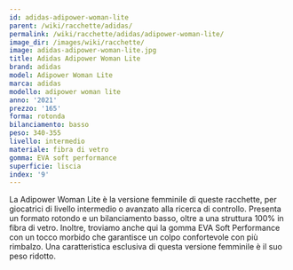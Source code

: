 ```yaml
---
id: adidas-adipower-woman-lite
parent: /wiki/racchette/adidas/
permalink: /wiki/racchette/adidas/adipower-woman-lite/
image_dir: /images/wiki/racchette/
image: adidas-adipower-woman-lite.jpg
title: Adidas Adipower Woman Lite
brand: adidas
model: Adipower Woman Lite
marca: adidas
modello: adipower woman lite
anno: '2021'
prezzo: '165'
forma: rotonda
bilanciamento: basso
peso: 340-355
livello: intermedio
materiale: fibra di vetro
gomma: EVA soft performance
superficie: liscia
index: '9'
---
```

La Adipower Woman Lite è la versione femminile di queste racchette, per giocatrici di livello intermedio o avanzato alla ricerca di controllo. Presenta un formato rotondo e un bilanciamento basso, oltre a una struttura 100% in fibra di vetro. Inoltre, troviamo anche qui la gomma EVA Soft Performance con un tocco morbido che garantisce un colpo confortevole con più rimbalzo. Una caratteristica esclusiva di questa versione femminile è il suo peso ridotto.